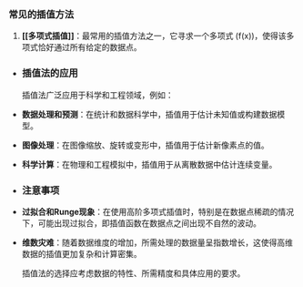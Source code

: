 ### 常见的插值方法

1. **[[多项式插值]]**：最常用的插值方法之一，它寻求一个多项式 \(f(x)\)，使得该多项式恰好通过所有给定的数据点。
- ### 插值法的应用
  
  插值法广泛应用于科学和工程领域，例如：
- **数据处理和预测**：在统计和数据科学中，插值用于估计未知值或构建数据模型。
- **图像处理**：在图像缩放、旋转或变形中，插值用于估计新像素点的值。
- **科学计算**：在物理和工程模拟中，插值用于从离散数据中估计连续变量。
- ### 注意事项
- **过拟合和Runge现象**：在使用高阶多项式插值时，特别是在数据点稀疏的情况下，可能出现过拟合，即插值函数在数据点之间出现不自然的波动。
- **维数灾难**：随着数据维度的增加，所需处理的数据量呈指数增长，这使得高维数据的插值更加复杂和计算密集。
  
  插值法的选择应考虑数据的特性、所需精度和具体应用的要求。